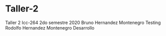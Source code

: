# Taller-2
Taller 2 Icc-264 2do semestre 2020
Bruno Hernandez Montenegro Testing
Rodolfo Hernandez Montenegro Desarrollo
